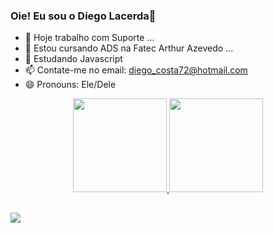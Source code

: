 ### Oie! Eu sou o Diego Lacerda👋
- 🔭 Hoje trabalho com Suporte ...
- 🌱 Estou cursando ADS na Fatec Arthur Azevedo ...
- 🌱 Estudando Javascript
- 📫 Contate-me no email: diego_costa72@hotmail.com
- 😄 Pronouns: Ele/Dele

<div align="center">
  <a href="https://github.com/Lacerda72">
  <img height="150em" src="https://github-readme-stats.vercel.app/api?username=Lacerda72&show_icons=true&theme=dracula&include_all_commits=true&count_private=true"/>
  <img height="150em" src="https://github-readme-stats.vercel.app/api/top-langs/?username=Lacerda72&layout=compact&langs_count=7&theme=dracula"/>
</div>

 ##
 
<div>
<a href="MEULINK" target="_blank"><img src="https://img.shields.io/badge/-LinkedIn-%230077B5?style=for-the-badge&logo=linkedin&logoColor=white" target="_blank"></a>
</div>
